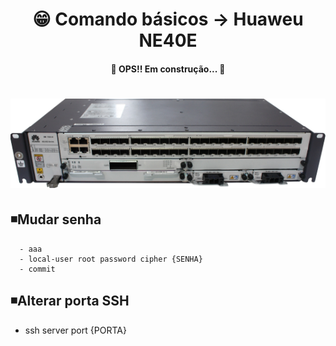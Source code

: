 <h1 align="center">😁 Comando básicos -> Huaweu NE40E</h1>

<h4 align="center">
  🚧 OPS!! Em construção... 🚧
</h4>

<h1 align="center">
  <img alt="ne40e" title="ne40e" src="../img/ne40e.png" />
</h1>

## ◾Mudar senha

```
  - aaa
  - local-user root password cipher {SENHA}
  - commit
```

## ◾Alterar porta SSH
  * ssh server port {PORTA}
